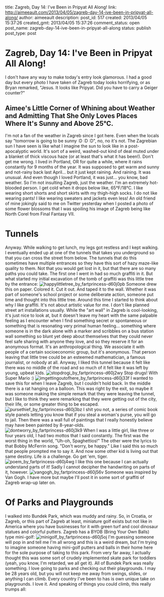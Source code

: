 title: Zagreb, Day 14: I've Been in Pripyat All Along!
link: http://aimeeault.com/2013/04/05/zagreb-day-14-ive-been-in-pripyat-all-along/
author: aimeeault
description: 
post_id: 517
created: 2013/04/05 15:37:26
created_gmt: 2013/04/05 15:37:26
comment_status: open
post_name: zagreb-day-14-ive-been-in-pripyat-all-along
status: publish
post_type: post

# Zagreb, Day 14: I've Been in Pripyat All Along!

I don't have any way to make today's entry look glamorous. I had a good day but every photo I have taken of Zagreb today looks horrifying, or as Bryan remarked, "Jesus. It looks like Pripyat. Did you have to carry a Geiger counter?" 

## Aimee's Little Corner of Whining about Weather and Admitting That She Only Loves Places Where It's Sunny and Above 25°C.

I'm not a fan of the weather in Zagreb since I got here. Even when the locals say "tomorrow is going to be sunny :D :D :D", no, no it's not. The Zagrebian sun I have seen is like what I imagine the sun to look like in a post-apocalyptic world. It's sort of a weird, washed-out kind of deal muted under a blanket of thick viscous haze (or at least that's what it has been!). Don't get me wrong. I lived in Portland, OR for quite a while, where it rains constantly for 9 months of the year. It was supposed to get warm and sunny and not-rainy back last April... but it just kept raining. And raining. It was unusual. And even though I loved Portland, it was just... you know, bad weather. So I'm not insulting Zagreb, just the weather. I'm an extremely hot-blooded person. I get cold when it drops below like, 65°F/18°C. I like wearing short shorts and short skirts with my thigh-high socks. I do not like wearing pants! I like wearing sweaters and jackets even less! An old friend of mine jokingly said to me on Twitter yesterday when I posted a photo of some flower blossoms that I was spoiling his image of Zagreb being like North Corel from Final Fantasy VII. 

# Tunnels

Anyway. While walking to get lunch, my legs got restless and I kept walking. I eventually ended up at one of the tunnels that takes you underground so that you can cross the street from below. The tunnels that do this sometimes have multiple entrances so they have this sort of hazy maze-like quality to them. Not that you would get lost in it, but that there are so many paths you could take. The first one I went in had so much graffiti in it. But what started my initial excavation of the tomb of graffiti was this little tree by the entrance: ![happylittletree_by_fartprincess-d60j0pb](https://s3.amazonaws.com/aimeeault.com/happylittletree_by_fartprincess-d60j0pb.jpg) Someone drew this on paper. Colored it. Cut it out. And taped it to the wall. Whether it was part of someone's school project or some deliberate action, someone put time and thought into this little tree. Around this time I started to think about why I like graffiti. It's not about artistic value for me. I don't like planned street art installations usually. While the "art wall" in Zagreb is cool-looking, it's just nice to look at, but it doesn't leave my heart with the same palpable feeling as I encounter when I find something secret or spontaneous or something that is resonating very primal human feeling... something where someone is in the dark alone with a marker and scribbles on a bus station wall something so blunt yet deep about themselves that they could never feel safe sharing with anyone they love, and so they reserve it for an anonymous format. It's an anthropological thing. We associate it with people of a certain socioeconomic group, but it's anonymous. That person leaving that little tree could be an esteemed mathematician, a famous journalist, or nobody at all. Anyway, I liked this tunnel because it felt like there was no middle of the road and so much of it felt like it was left by young, upbeat kids. ![stopdrogi_by_fartprincess-d60j2wy](https://s3.amazonaws.com/aimeeault.com/stopdrogi_by_fartprincess-d60j2wy.jpg) Stop drugs! With Super Mario :) ![imgettingoutofhere_by_fartprincess-d60j33f](https://s3.amazonaws.com/aimeeault.com/imgettingoutofhere_by_fartprincess-d60j33f.jpg) I wanted to save this for when I leave Zagreb, but I couldn't hold back. In the middle there is a rat hanging on a balloon. This was right by the exit, so maybe it was someone making the simple remark that they were leaving the tunnel, but I like to think they were remarking that they were getting out of the city, their life, or some greater thing to be escaped. ![pursethief_by_fartprincess-d60j3bz](https://s3.amazonaws.com/aimeeault.com/pursethief_by_fartprincess-d60j3bz.jpg) I shit you not, a series of comic book style panels letting you know that if you steal a woman's purse, you will go to jail. Then there was a wall full of paintings that I really honestly believe may have been painted by 8-year-olds. ![dontworry_by_fartprincess-d60j3k9](https://s3.amazonaws.com/aimeeault.com/dontworry_by_fartprincess-d60j3k9.jpg) When I was a little girl, like three or four years old, I had two mottos that I said constantly. The first was the worst thing in the world, "Uh-oh, Spaghettios!" The other were the lyrics to that Bobby McFerrin song. "Don't worry, be happy." Like I said this so much that people prompted me to say it. And now some other kid is living out that same destiny. Life _is_ a challenge. Go get 'em, tiger. ![poem_by_fartprincess-d60j4wg](https://s3.amazonaws.com/aimeeault.com/poem_by_fartprincess-d60j4wg.jpg) I like this one because I can actually understand parts of it! Sadly I cannot decipher the handwriting on parts of it, however. ![vangogh_by_fartprincess-d60j56v](https://s3.amazonaws.com/aimeeault.com/vangogh_by_fartprincess-d60j56v.jpg) Someone was inspired by Van Gogh. I have more but maybe I'll post it in some sort of graffiti of Zagreb wrap-up later on. 

# Of Parks and Playgrounds

I walked into Bundek Park, which was muddy and rainy. So, in Croatia, or Zagreb, or this part of Zagreb at least, miniature golf exists but not like in America where you have businesses for it with green turf and cool dinosaur statues and colorful putters. Zagreb has a BYOB (Bring Your Own Balls) type mini-golf: ![minigolf_by_fartprincess-d60j5oj](https://s3.amazonaws.com/aimeeault.com/minigolf_by_fartprincess-d60j5oj.jpg) I'm guessing someone will pop in and tell me I'm all wrong and this is a weird dream, but I'm trying to imagine someone having mini-golf putters and balls in their home here for the sole purpose of taking to this park. From very far away, I actually thought this was some sort of crudely implemented skate park for toddlers (yeah, you know, I'm retarded, we all get it). All of Bundek Park was really something. I love going to parks and checking out their playgrounds. I may be 28 years old, but you will not keep me away from swings, slides, or anything I can climb. Every country I've been to has is own unique take on playgrounds. I love it. And speaking of things you could climb, this really trumps all: